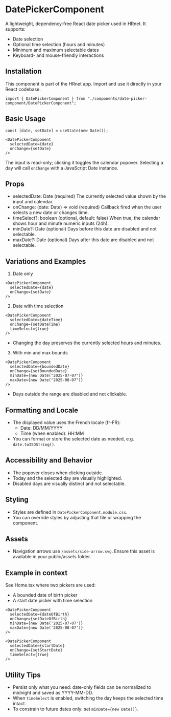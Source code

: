 # DatePickerComponent

A lightweight, dependency‑free React date picker used in HRnet. It supports:
- Date selection
- Optional time selection (hours and minutes)
- Minimum and maximum selectable dates
- Keyboard- and mouse-friendly interactions

## Installation
This component is part of the HRnet app. Import and use it directly in your React codebase.

```tsx
import { DatePickerComponent } from "./components/date-picker-component/DatePickerComponent";
```

## Basic Usage
```tsx
const [date, setDate] = useState(new Date());

<DatePickerComponent
  selectedDate={date}
  onChange={setDate}
/>
```

The input is read-only; clicking it toggles the calendar popover. Selecting a day will call `onChange` with a JavaScript Date instance.

## Props
- selectedDate: Date (required)
  The currently selected value shown by the input and calendar.
- onChange: (date: Date) => void (required)
  Callback fired when the user selects a new date or changes time.
- timeSelect?: boolean (optional, default: false)
  When true, the calendar shows hour and minute numeric inputs (24h).
- minDate?: Date (optional)
  Days before this date are disabled and not selectable.
- maxDate?: Date (optional)
  Days after this date are disabled and not selectable.

## Variations and Examples

1) Date only
```tsx
<DatePickerComponent
  selectedDate={date}
  onChange={setDate}
/>
```

2) Date with time selection
```tsx
<DatePickerComponent
  selectedDate={dateTime}
  onChange={setDateTime}
  timeSelect={true}
/>
```
- Changing the day preserves the currently selected hours and minutes.

3) With min and max bounds
```tsx
<DatePickerComponent
  selectedDate={boundedDate}
  onChange={setBoundedDate}
  minDate={new Date("2025-07-07")}
  maxDate={new Date("2025-08-07")}
/>
```
- Days outside the range are disabled and not clickable.

## Formatting and Locale
- The displayed value uses the French locale (fr-FR):
  - Date: DD/MM/YYYY
  - Time (when enabled): HH:MM
- You can format or store the selected date as needed, e.g. `date.toISOString()`.

## Accessibility and Behavior
- The popover closes when clicking outside.
- Today and the selected day are visually highlighted.
- Disabled days are visually distinct and not selectable.

## Styling
- Styles are defined in `DatePickerComponent.module.css`.
- You can override styles by adjusting that file or wrapping the component.

## Assets
- Navigation arrows use `/assets/side-arrow.svg`. Ensure this asset is available in your public/assets folder.

## Example in context
See Home.tsx where two pickers are used:
- A bounded date of birth picker
- A start date picker with time selection

```tsx
<DatePickerComponent
  selectedDate={dateOfBirth}
  onChange={setDateOfBirth}
  minDate={new Date('2025-07-07')}
  maxDate={new Date('2025-08-07')}
/>

<DatePickerComponent
  selectedDate={startDate}
  onChange={setStartDate}
  timeSelect={true}
/>
```

## Utility Tips
- Persist only what you need: date-only fields can be normalized to midnight and saved as YYYY-MM-DD.
- When `timeSelect` is enabled, switching the day keeps the selected time intact.
- To constrain to future dates only: set `minDate={new Date()}`.
